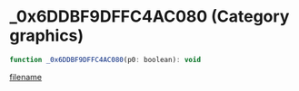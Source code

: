 # _0x6DDBF9DFFC4AC080 (Category graphics)

```js
function _0x6DDBF9DFFC4AC080(p0: boolean): void
```

[filename](_0x6DDBF9DFFC4AC080_m.md ':include')